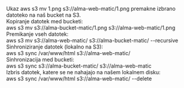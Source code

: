 Ukaz aws s3 mv 1.png s3://alma-web-matic/1.png premakne izbrano datoteko na naš bucket na S3.  
Kopiranje datotek med bucketi:  
aws s3 mv s3://alma-bucket-matic/1.png s3://alma-web-matic/1.png  
Premikanje vseh datotek:  
aws s3 mv s3://alma-web-matic/ s3://alma-bucket-matic/ --recursive  
Sinhroniziranje datotek (lokalno na S3):  
aws s3 sync /var/www/html s3://alma-web-matic/  
Sinhronizacija med bucketi:  
aws s3 sync s3://alma-bucket-matic/ s3://alma-web-matic  
Izbris datotek, katere se ne nahajajo na našem lokalnem disku:  
aws s3 sync /var/www/html s3://alma-web-matic/ --delete
